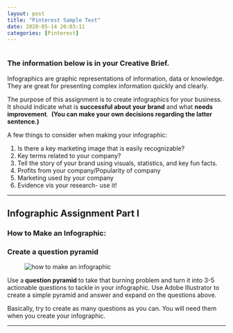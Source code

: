 ```yaml
---
layout: post
title: "Pinterest Sample Text"
date: 2020-05-14 20:03:11
categories: [Pinterest]
---
```

	
						
<div class="wp-block-image"><figure class="aligncenter size-large"><img src="https://s3.amazonaws.com/image-control-storage/2020/02/25160925/what-is-an-infographic1.jpg" alt="" class="wp-image-54835"/></figure></div>



<h3><strong>The information below is in your Creative Brief.</strong></h3>



<p>Infographics are graphic representations of information, data or knowledge. They are great for presenting complex information quickly and clearly. </p>



<span id="more-54672"></span>



<p>The purpose of this assignment is to create infographics for your business. It should indicate what is&nbsp;<strong>successful about your brand</strong>&nbsp;and what&nbsp;<strong>needs improvement</strong>.&nbsp;<strong>&nbsp;(You can make your own decisions regarding the latter sentence.)</strong></p>



<p>A few things to consider when making your infographic:</p>



<ol><li>Is there a key marketing image that is easily recognizable?</li><li>Key terms related to your&nbsp;company?</li><li>Tell the story of your brand using visuals, statistics, and key fun facts.</li><li>Profits from your company/Popularity of company</li><li>Marketing used by your company</li><li>Evidence vis your research- use it!</li></ol>



<hr class="wp-block-separator"/>



<h2>Infographic Assignment Part I</h2>



<h3 id="6"><strong>How to Make an Infographic:</strong></h3>



<h3><strong>Create a question pyramid</strong></h3>



<div class="wp-block-image"><figure class="aligncenter"><img src="https://s3.amazonaws.com/image-control-storage/2020/02/24151608/how-to-make-an-infographic-25-35.png" alt="how to make an infographic" class="wp-image-13677" title="how to make an infographic"/></figure></div>



<p>Use a<strong>&nbsp;question pyramid&nbsp;</strong>to take that burning problem and turn it into 3-5 actionable questions to tackle in your infographic. Use Adobe Illustrator to create a simple pyramid and answer and expand on the questions above.</p>



<p>Basically, try to create as many questions as you can. You will need them when you create your infographic.</p>



<hr class="wp-block-separator"/>

